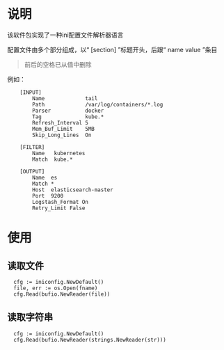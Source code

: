 # 说明
该软件包实现了一种ini配置文件解析器语言

配置文件由多个部分组成，以“ [section] ”标题开头，后跟“ name value ”条目

> 前后的空格已从值中删除

例如：
```
    [INPUT]
        Name             tail
        Path             /var/log/containers/*.log
        Parser           docker
        Tag              kube.*
        Refresh_Interval 5
        Mem_Buf_Limit    5MB
        Skip_Long_Lines  On

    [FILTER]
        Name   kubernetes
        Match  kube.*

    [OUTPUT]
        Name  es
        Match *
        Host  elasticsearch-master
        Port  9200
        Logstash_Format On
        Retry_Limit False
```
# 使用

## 读取文件
```
  cfg := iniconfig.NewDefault()
  file, err := os.Open(fname)
  cfg.Read(bufio.NewReader(file))
```
## 读取字符串
```
  cfg := iniconfig.NewDefault()
  cfg.Read(bufio.NewReader(strings.NewReader(str)))
```
  
